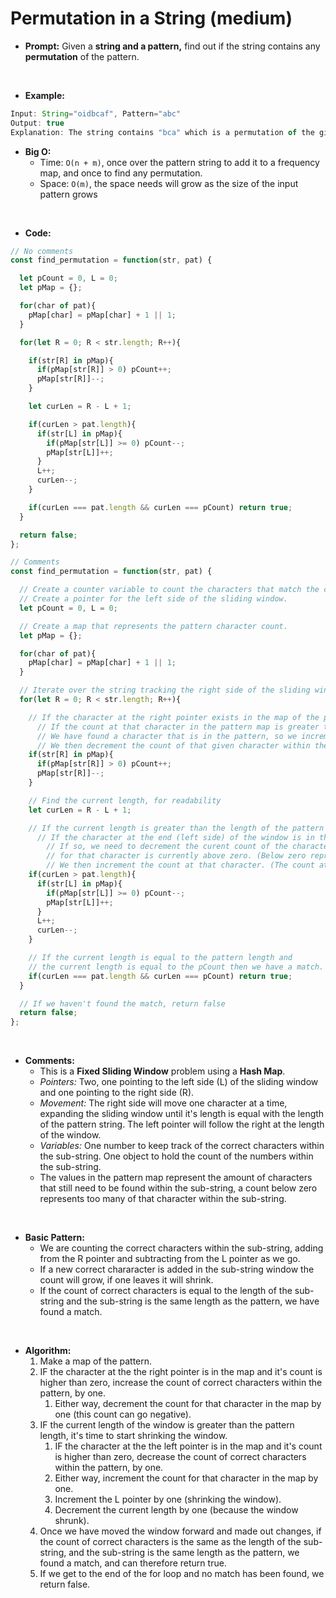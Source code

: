 # Permutation in a String (medium)

- **Prompt:** Given a **string and a pattern,** find out if the string contains any **permutation** of the pattern.

<br>

- **Example:**

```js
Input: String="oidbcaf", Pattern="abc"
Output: true
Explanation: The string contains "bca" which is a permutation of the given pattern.
```
- **Big O:**
  - Time: `O(n + m)`, once over the pattern string to add it to a frequency map, and once to find any permutation.
  - Space: `O(m)`, the space needs will grow as the size of the input pattern grows

<br>

- **Code:**

```js
// No comments
const find_permutation = function(str, pat) {

  let pCount = 0, L = 0;
  let pMap = {};

  for(char of pat){
    pMap[char] = pMap[char] + 1 || 1;
  }

  for(let R = 0; R < str.length; R++){

    if(str[R] in pMap){
      if(pMap[str[R]] > 0) pCount++;
      pMap[str[R]]--;      
    }

    let curLen = R - L + 1;

    if(curLen > pat.length){
      if(str[L] in pMap){
        if(pMap[str[L]] >= 0) pCount--;
        pMap[str[L]]++;
      }
      L++;
      curLen--;
    }

    if(curLen === pat.length && curLen === pCount) return true;
  }

  return false;
};

// Comments
const find_permutation = function(str, pat) {

  // Create a counter variable to count the characters that match the characters that make up the pattern within the currentsub-string window.
  // Create a pointer for the left side of the sliding window.
  let pCount = 0, L = 0;

  // Create a map that represents the pattern character count.
  let pMap = {};

  for(char of pat){
    pMap[char] = pMap[char] + 1 || 1;
  }

  // Iterate over the string tracking the right side of the sliding window.
  for(let R = 0; R < str.length; R++){

    // If the character at the right pointer exists in the map of the pattern.
      // If the count at that character in the pattern map is greater than zero,
      // We have found a character that is in the pattern, so we increment count of correct chararacters currently in the pattern.
      // We then decrement the count of that given character within the pattern map. 
    if(str[R] in pMap){
      if(pMap[str[R]] > 0) pCount++;
      pMap[str[R]]--;      
    }

    // Find the current length, for readability
    let curLen = R - L + 1;

    // If the current length is greater than the length of the pattern we need to shrink the window
      // If the character at the end (left side) of the window is in the map of chars we also need to account for it leaving the window
        // If so, we need to decrement the curent count of the characters within the map if the count 
        // for that character is currently above zero. (Below zero represents too many of the same characters within the window.)
        // We then increment the count at that character. (The count at a character represents the ammount of characters we still need to find)
    if(curLen > pat.length){  
      if(str[L] in pMap){       
        if(pMap[str[L]] >= 0) pCount--;
        pMap[str[L]]++;
      }
      L++;      
      curLen--;
    }

    // If the current length is equal to the pattern length and
    // the current length is equal to the pCount then we have a match.
    if(curLen === pat.length && curLen === pCount) return true;
  }

  // If we haven't found the match, return false
  return false;
};
```

<br>

- **Comments:**
  - This is a **Fixed Sliding Window** problem using a **Hash Map**.
  - *Pointers:* Two, one pointing to the left side (L) of the sliding window and one pointing to the right side (R).
  - *Movement:*  The right side will move one character at a time, expanding the sliding window until it's length is equal with the length of the pattern string. The left pointer will follow the right at the length of the window.
  - *Variables:* One number to keep track of the correct characters within the sub-string. One object to hold the count of the numbers within the sub-string.
  - The values in the pattern map represent the amount of characters that still need to be found within the sub-string, a count below zero represents too many of that character within the sub-string.

<br>

- **Basic Pattern:**
  - We are counting the correct characters within the sub-string, adding from the R pointer and subtracting from the L pointer as we go.
  - If a new correct chararacter is added in the sub-string window the count will grow, if one leaves it will shrink.
  - If the count of correct characters is equal to the length of the sub-string and the sub-string is the same length as the pattern, we have found a match.


 <br> 

- **Algorithm:**
  1. Make a map of the pattern.
  2. IF the character at the the right pointer is in the map and it's count is higher than zero, increase the count of correct characters within the pattern, by one.
     1. Either way, decrement the count for that character in the map by one (this count can go negative).
  3. IF the current length of the window is greater than the pattern length, it's time to start shrinking the window.
     1. IF the character at the the left pointer is in the map and it's count is higher than zero, decrease the count of correct characters within the pattern, by one.
     2. Either way, increment the count for that character in the map by one.
     3. Increment the L pointer by one (shrinking the window).
     4. Decrement the current length by one (because the window shrunk).
  4. Once we have moved the window forward and made out changes, if the count of correct characters is the same as the length of the sub-string, and the sub-string is the same length as the pattern, we found a match, and can therefore return true.
  5. If we get to the end of the for loop and no match has been found, we return false.